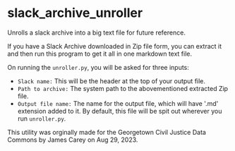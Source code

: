 # slack_archive_unroller
 Unrolls a slack archive into a big text file for future reference.


 If you have a Slack Archive downloaded in Zip file form, you can extract it and then run this program to get it all in one markdown text file.


 On running the `unroller.py`, you will be asked for three inputs:
 - `Slack name:` This will be the header at the top of your output file.
 - `Path to archive:` The system path to the abovementioned extracted Zip file.
 - `Output file name:` The name for the output file, which will have '.md' extension added to it. By default, this file will be spit out wherever you run `unroller.py`.


This utility was orginally made for the Georgetown Civil Justice Data Commons by James Carey on Aug 29, 2023.
